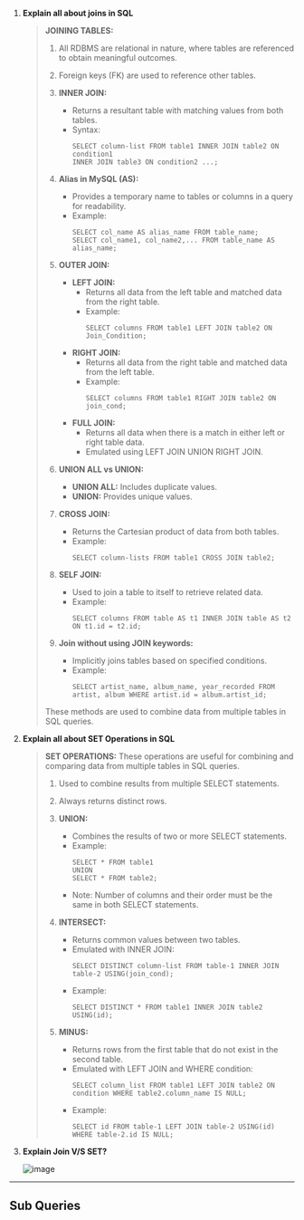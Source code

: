 
1. **Explain all about joins in SQL**
  
    > **JOINING TABLES:**
    > 
    > 1. All RDBMS are relational in nature, where tables are referenced to obtain meaningful outcomes.
    > 
    > 2. Foreign keys (FK) are used to reference other tables.
    > 
    > 3. **INNER JOIN:**
    >    - Returns a resultant table with matching values from both tables.
    >    - Syntax:
    >      ```
    >      SELECT column-list FROM table1 INNER JOIN table2 ON condition1
    >      INNER JOIN table3 ON condition2 ...;
    >      ```
    > 
    > 4. **Alias in MySQL (AS):**
    >    - Provides a temporary name to tables or columns in a query for readability.
    >    - Example:
    >      ```
    >      SELECT col_name AS alias_name FROM table_name;
    >      SELECT col_name1, col_name2,... FROM table_name AS alias_name;
    >      ```
    > 
    > 5. **OUTER JOIN:**
    >    - **LEFT JOIN:**
    >      - Returns all data from the left table and matched data from the right table.
    >      - Example:
    >        ```
    >        SELECT columns FROM table1 LEFT JOIN table2 ON Join_Condition;
    >        ```
    >    - **RIGHT JOIN:**
    >      - Returns all data from the right table and matched data from the left table.
    >      - Example:
    >        ```
    >        SELECT columns FROM table1 RIGHT JOIN table2 ON join_cond;
    >        ```
    >    - **FULL JOIN:**
    >      - Returns all data when there is a match in either left or right table data.
    >      - Emulated using LEFT JOIN UNION RIGHT JOIN.
    > 
    > 6. **UNION ALL vs UNION:**
    >    - **UNION ALL:** Includes duplicate values.
    >    - **UNION:** Provides unique values.
    > 
    > 7. **CROSS JOIN:**
    >    - Returns the Cartesian product of data from both tables.
    >    - Example:
    >      ```
    >      SELECT column-lists FROM table1 CROSS JOIN table2;
    >      ```
    > 
    > 8. **SELF JOIN:**
    >    - Used to join a table to itself to retrieve related data.
    >    - Example:
    >      ```
    >      SELECT columns FROM table AS t1 INNER JOIN table AS t2 ON t1.id = t2.id;
    >      ```
    > 
    > 9. **Join without using JOIN keywords:**
    >    - Implicitly joins tables based on specified conditions.
    >    - Example:
    >      ```
    >      SELECT artist_name, album_name, year_recorded FROM artist, album WHERE artist.id = album.artist_id;
    >      ```
    > 
    >   These methods are used to combine data from multiple tables in SQL queries.



2. **Explain all about SET Operations in SQL**
     
    > **SET OPERATIONS:** These operations are useful for combining and comparing data from multiple tables in SQL queries.
    > 1. Used to combine results from multiple SELECT statements.
    > 
    > 2. Always returns distinct rows.
    > 
    > 3. **UNION:**
    >    - Combines the results of two or more SELECT statements.
    >    - Example:
    >      ```
    >      SELECT * FROM table1
    >      UNION
    >      SELECT * FROM table2;
    >      ```
    >    - Note: Number of columns and their order must be the same in both SELECT statements.
    > 
    > 4. **INTERSECT:**
    >    - Returns common values between two tables.
    >    - Emulated with INNER JOIN:
    >      ```
    >      SELECT DISTINCT column-list FROM table-1 INNER JOIN table-2 USING(join_cond);
    >      ```
    >    - Example:
    >      ```
    >      SELECT DISTINCT * FROM table1 INNER JOIN table2 USING(id);
    >      ```
    > 
    > 5. **MINUS:**
    >    - Returns rows from the first table that do not exist in the second table.
    >    - Emulated with LEFT JOIN and WHERE condition:
    >      ```
    >      SELECT column_list FROM table1 LEFT JOIN table2 ON condition WHERE table2.column_name IS NULL;
    >      ```
    >    - Example:
    >      ```
    >      SELECT id FROM table-1 LEFT JOIN table-2 USING(id) WHERE table-2.id IS NULL;
    >      ```
    
3. **Explain Join V/S SET?**

   ![image](https://github.com/user-attachments/assets/356001dc-22d9-4a0b-8c59-bec14ff0006a)

---

## Sub Queries




